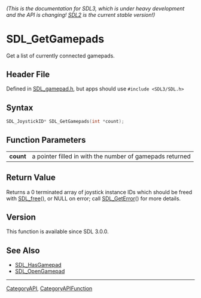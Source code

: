 ###### (This is the documentation for SDL3, which is under heavy development and the API is changing! [SDL2](https://wiki.libsdl.org/SDL2/) is the current stable version!)
# SDL_GetGamepads

Get a list of currently connected gamepads.

## Header File

Defined in [SDL_gamepad.h](https://github.com/libsdl-org/SDL/blob/main/include/SDL3/SDL_gamepad.h), but apps should use `#include <SDL3/SDL.h>`

## Syntax

```c
SDL_JoystickID* SDL_GetGamepads(int *count);

```

## Function Parameters

|               |                                                          |
| ------------- | -------------------------------------------------------- |
| **count**     | a pointer filled in with the number of gamepads returned |

## Return Value

Returns a 0 terminated array of joystick instance IDs which should be freed
with [SDL_free](SDL_free)(), or NULL on error; call
[SDL_GetError](SDL_GetError)() for more details.

## Version

This function is available since SDL 3.0.0.

## See Also

* [SDL_HasGamepad](SDL_HasGamepad)
* [SDL_OpenGamepad](SDL_OpenGamepad)

----
[CategoryAPI](CategoryAPI), [CategoryAPIFunction](CategoryAPIFunction)


